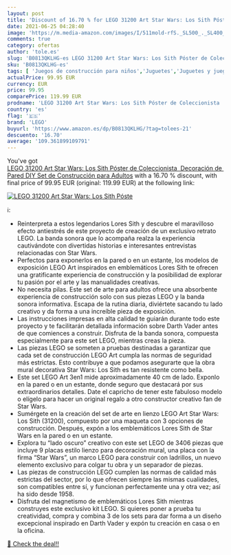 ```yaml
---
layout: post
title: 'Discount of 16.70 % for LEGO 31200 Art Star Wars: Los Sith Póste'
date: 2021-06-25 04:28:40
image: 'https://m.media-amazon.com/images/I/511mold-rfS._SL500_._SL400_.jpg'
comments: true
category: ofertas
author: 'tole.es'
slug: 'B0813QKLHG-es LEGO 31200 Art Star Wars: Los Sith Póster de Coleccionista...'
sku: 'B0813QKLHG-es'
tags: [ 'Juegos de construcción para niños','Juguetes','Juguetes y juegos','lego', ]
actualPrice: 99.95 EUR
currency: EUR
price: 99.95
comparePrice: 119.99 EUR
prodname: 'LEGO 31200 Art Star Wars: Los Sith Póster de Coleccionista  Decoración de Pared DIY Set de Construcción para Adultos'
country: 'es'
flag: '🇪🇸'
brand: 'LEGO'
buyurl: 'https://www.amazon.es/dp/B0813QKLHG/?tag=tolees-21'
descuento: '16.70'
average: '109.361899109791'
---
```


You've got [LEGO 31200 Art Star Wars: Los Sith Póster de Coleccionista  Decoración de Pared DIY Set de Construcción para Adultos](https://www.amazon.es/dp/B0813QKLHG/?tag=tolees-21) with a  16.70 % discount, with final price of 99.95 EUR (original: 119.99 EUR) at the following link:

[![LEGO 31200 Art Star Wars: Los Sith Póste](https://m.media-amazon.com/images/I/511mold-rfS._SL500_._SL400_.jpg)](https://www.amazon.es/dp/B0813QKLHG/?tag=tolees-21)

ℹ️:

- Reinterpreta a estos legendarios Lores Sith y descubre el maravilloso efecto antiestrés de este proyecto de creación de un exclusivo retrato LEGO. La banda sonora que lo acompaña realza la experiencia cautivándote con divertidas historias e interesantes entrevistas relacionadas con Star Wars.
- Perfectos para exponerlos en la pared o en un estante, los modelos de exposición LEGO Art inspirados en emblemáticos Lores Sith te ofrecen una gratificante experiencia de construcción y la posibilidad de explorar tu pasión por el arte y las manualidades creativas.
- No necesita pilas. Este set de arte para adultos ofrece una absorbente experiencia de construcción solo con sus piezas LEGO y la banda sonora informativa. Escapa de la rutina diaria, diviértete sacando tu lado creativo y da forma a una increíble pieza de exposición.
- Las instrucciones impresas en alta calidad te guiarán durante todo este proyecto y te facilitarán detallada información sobre Darth Vader antes de que comiences a construir. Disfruta de la banda sonora, compuesta especialmente para este set LEGO, mientras creas la pieza.
- Las piezas LEGO se someten a pruebas destinadas a garantizar que cada set de construcción LEGO Art cumpla las normas de seguridad más estrictas. Esto contribuye a que podamos asegurarte que la obra mural decorativa Star Wars: Los Sith es tan resistente como bella.
- Este set LEGO Art 3en1 mide aproximadamente 40 cm de lado. Exponlo en la pared o en un estante, donde seguro que destacará por sus extraordinarios detalles. Date el capricho de tener este fabuloso modelo o elígelo para hacer un original regalo a otro constructor creativo fan de Star Wars.
- Sumérgete en la creación del set de arte en lienzo LEGO Art Star Wars: Los Sith (31200), compuesto por una maqueta con 3 opciones de construcción. Después, expón a los emblemáticos Lores Sith de Star Wars en la pared o en un estante.
- Explora tu “lado oscuro” creativo con este set LEGO de 3406 piezas que incluye 9 placas estilo lienzo para decoración mural, una placa con la firma “Star Wars”, un marco LEGO para construir con ladrillos, un nuevo elemento exclusivo para colgar tu obra y un separador de piezas.
- Las piezas de construcción LEGO cumplen las normas de calidad más estrictas del sector, por lo que ofrecen siempre las mismas cualidades, son compatibles entre sí, y funcionan perfectamente una y otra vez; así ha sido desde 1958.
- Disfruta del magnetismo de emblemáticos Lores Sith mientras construyes este exclusivo kit LEGO. Si quieres poner a prueba tu creatividad, compra y combina 3 de los sets para dar forma a un diseño excepcional inspirado en Darth Vader y expón tu creación en casa o en la oficina.

[🛒 Check the deal!!](https://www.amazon.es/dp/B0813QKLHG/?tag=tolees-21)
